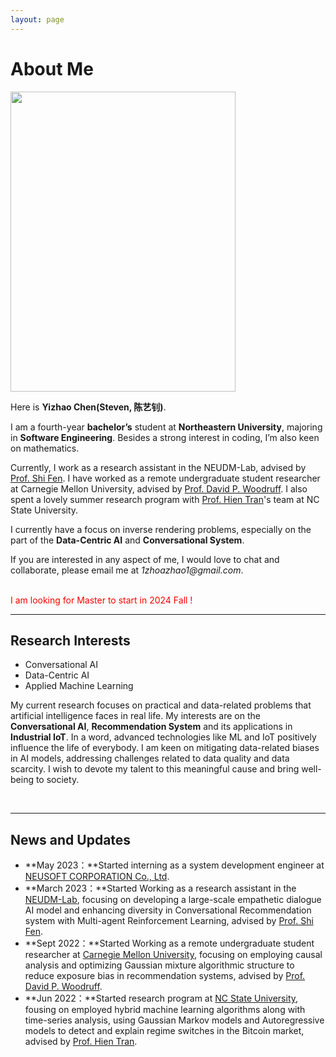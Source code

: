 ```yaml
---
layout: page
---
```


# About Me

<img src="https://yizhao111.github.io/chenyizhao.jpg" class="floatpic" width="360" height="480">

Here is **Yizhao Chen(Steven, 陈艺钊)**.

I am a fourth-year **bachelor’s** student at **Northeastern University**, majoring in **Software Engineering**. Besides a strong interest in coding, I’m also keen on mathematics.

Currently, I work as a research assistant in the NEUDM-Lab, advised by [Prof. Shi Fen](http://faculty.neu.edu.cn/cse/fengshi). I have worked as a remote undergraduate student researcher at Carnegie Mellon University, advised by [Prof. David P. Woodruff](https://www.cs.cmu.edu/~dwoodruf/). I also spent a lovely summer research program with [Prof. Hien Tran](https://math.sciences.ncsu.edu/people/tran/)'s team at NC State University.

I currently have a focus on inverse rendering problems, especially on the part of the **Data-Centric AI** and **Conversational System**.

If you are interested in any aspect of me, I would love to chat and collaborate, please email me at _1zhoazhao1@gmail.com_.

<br>
<!-- ## Academic Background -->
<font color='red'>I am looking for Master to start in 2024 Fall !</font>

<!-- <font color='red'> Expect to apply for a two-year Mphil/MSc program and graduate in June 2026. Looking for PhD position after that. -->

<!-- - **Sep 2020 - June 2024:** Northeastern University (BEng) -->

<br>

---

## Research Interests

- Conversational AI
- Data-Centric AI
- Applied Machine Learning

My current research focuses on practical and data-related problems that artificial intelligence faces in real life. My interests are on the **Conversational AI**, **Recommendation System** and its applications in **Industrial IoT**. In a word, advanced technologies like ML and IoT positively influence the life of everybody. I am keen on mitigating data-related biases in AI models, addressing challenges related to data quality and data scarcity. I wish to devote my talent to this meaningful cause and bring well-being to society.

<br>

---

## News and Updates

- **May 2023：**Started interning as a system development engineer at [NEUSOFT CORPORATION Co., Ltd](https://www.neusoft.com/cn/).
- **March 2023：**Started Working as a research assistant in the [NEUDM-Lab](https://github.com/NEU-DataMining/), focusing on developing a large-scale empathetic dialogue AI model and enhancing diversity in Conversational Recommendation system with Multi-agent Reinforcement Learning, advised by [Prof. Shi Fen](http://faculty.neu.edu.cn/cse/fengshi).
- **Sept 2022：**Started Working as a remote undergraduate student researcher at [Carnegie Mellon University](https://www.cmu.edu/), focusing on employing causal analysis and optimizing Gaussian mixture algorithmic structure to reduce exposure bias in recommendation systems, advised by [Prof. David P. Woodruff](https://www.cs.cmu.edu/~dwoodruf/).
- **Jun 2022：**Started research program at [NC State University](https://www.ncsu.edu/), fousing on employed hybrid machine learning algorithms along with time-series analysis, using Gaussian Markov models and Autoregressive models to detect and explain regime switches in the Bitcoin market, advised by [Prof. Hien Tran](https://math.sciences.ncsu.edu/people/tran/).

<br>
<!-- - **Aug 2023：**Happy to be awarded the FEPG Scholarship.
- **May 2023：**Happy to be awarded the XiamenAir Scholarship.
- **May 2023：**Collected the Finalist Award in MCM 2023 (Top 1%). -->
